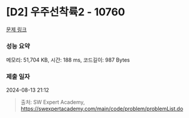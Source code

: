 # [D2] 우주선착륙2 - 10760 

[문제 링크](https://swexpertacademy.com/main/code/problem/problemDetail.do?contestProbId=AXSHJueab1oDFAQT) 

### 성능 요약

메모리: 51,704 KB, 시간: 188 ms, 코드길이: 987 Bytes

### 제출 일자

2024-08-13 21:12



> 출처: SW Expert Academy, https://swexpertacademy.com/main/code/problem/problemList.do